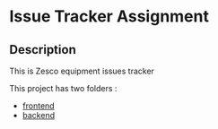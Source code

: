 # Issue Tracker Assignment

## Description

This is Zesco equipment issues tracker 

This project has two folders :
 - [frontend](issueTracker.frontend)
 - [backend](./issueTracker.backend)

